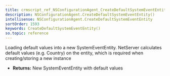 ```yaml
---
title: crmscript_ref_NSConfigurationAgent_CreateDefaultSystemEventEntity
description: NSConfigurationAgent.CreateDefaultSystemEventEntity()
intellisense: NSConfigurationAgent.CreateDefaultSystemEventEntity
sortOrder: 1593
keywords: CreateDefaultSystemEventEntity()
so.topic: reference
---
```



Loading default values into a new SystemEventEntity.
		  NetServer calculates default values (e.g. Country) on the entity, which is required when creating/storing a new instance



* **Returns:** New SystemEventEntity with default values


